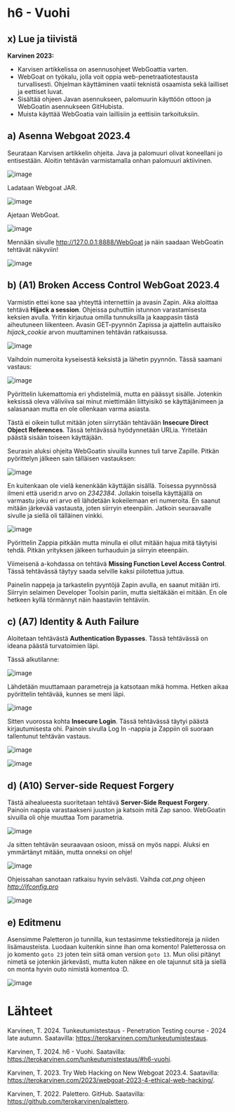# h6 - Vuohi
## x) Lue ja tiivistä
**Karvinen 2023:**
- Karvisen artikkelissa on asennusohjeet WebGoattia varten.
- WebGoat on työkalu, jolla voit oppia web-penetraatiotestausta turvallisesti. Ohjelman käyttäminen vaatii teknistä osaamista sekä lailliset ja eettiset luvat.
- Sisältää ohjeen Javan asennukseen, palomuurin käyttöön ottoon ja WebGoatin asennukseen GitHubista.
- Muista käyttää WebGoatia vain laillisiin ja eettisiin tarkoituksiin.
## a) Asenna Webgoat 2023.4

Seurataan Karvisen artikkelin ohjeita. Java ja palomuuri olivat koneellani jo entisestään. Aloitin tehtävän varmistamalla onhan palomuuri aktiivinen.

![image](https://github.com/user-attachments/assets/cdf6f414-bcdf-4aa8-8896-62fbd7342758)

Ladataan Webgoat JAR.

![image](https://github.com/user-attachments/assets/4d0143f5-c5e2-4e05-bea1-43fee1f4ba9d)

Ajetaan WebGoat.

![image](https://github.com/user-attachments/assets/fd209322-9478-4da5-b37b-bd8031449188)

Mennään sivulle http://127.0.0.1:8888/WebGoat ja näin saadaan WebGoatin tehtävät näkyviin!

![image](https://github.com/user-attachments/assets/3c6731c8-dbc5-4c04-8653-0fe6f51f2e37)


## b) (A1) Broken Access Control WebGoat 2023.4
Varmistin ettei kone saa yhteyttä internettiin ja avasin Zapin. Aika aloittaa tehtävä **Hijack a session**. Ohjeissa puhuttiin istunnon varastamisesta keksien avulla. Yritin kirjautua omilla tunnuksilla ja kaappasin tästä aiheutuneen liikenteen. Avasin GET-pyynnön Zapissa ja ajattelin auttaisiko *hijack_cookie* arvon muuttaminen tehtävän ratkaisussa. 

![image](https://github.com/user-attachments/assets/a7590292-e080-46bd-84f7-91933093a3f9)

Vaihdoin numeroita kyseisestä keksistä ja lähetin pyynnön. Tässä saamani vastaus:

![image](https://github.com/user-attachments/assets/9cda5665-28ae-4593-964f-46563820defe)

Pyörittelin lukemattomia eri yhdistelmiä, mutta en päässyt sisälle. Jotenkin keksissä oleva väliviiva sai minut miettimään liittyisikö se käyttäjänimeen ja salasanaan mutta en ole ollenkaan varma asiasta. 

Tästä ei oikein tullut mitään joten siirrytään tehtävään **Insecure Direct Object References**. Tässä tehtävässä hyödynnetään URLia. Yritetään päästä sisään toiseen käyttäjään. 

Seurasin aluksi ohjeita WebGoatin sivuilla kunnes tuli tarve Zapille. Pitkän pyörittelyn jälkeen sain tälläisen vastauksen:

![image](https://github.com/user-attachments/assets/93f239f2-e250-4264-aaba-3f162219cd34)

En kuitenkaan ole vielä kenenkään käyttäjän sisällä. Toisessa pyynnössä ilmeni että userid:n arvo on *2342384*. Jollakin toisella käyttäjällä on varmastu joku eri arvo eli lähdetään kokeilemaan eri numeroita. En saanut mitään järkevää vastausta, joten siirryin eteenpäin. Jatkoin seuraavalle sivulle ja siellä oli tälläinen vinkki.

![image](https://github.com/user-attachments/assets/5e465e9d-6c83-4aa0-acd8-dfd5942b4ad7)

Pyörittelin Zappia pitkään mutta minulla ei ollut mitään hajua mitä täytyisi tehdä. Pitkän yrityksen jälkeen turhauduin ja siirryin eteenpäin. 

Viimeisenä a-kohdassa on tehtävä **Missing Function Level Access Control**. Tässä tehtävässä täytyy saada selville kaksi piilotettua juttua. 

Painelin nappeja ja tarkastelin pyyntöjä Zapin avulla, en saanut mitään irti. Siirryin selaimen Developer Toolsin pariin, mutta sieltäkään ei mitään. En ole hetkeen kyllä törmännyt näin haastaviin tehtäviin.

## c) (A7) Identity & Auth Failure

Aloitetaan tehtävästä **Authentication Bypasses**. Tässä tehtävässä on ideana päästä turvatoimien läpi. 

Tässä alkutilanne:

![image](https://github.com/user-attachments/assets/9445aa51-13e7-4b4b-a871-cd1fbfe877ac)

Lähdetään muuttamaan parametreja ja katsotaan mikä homma. Hetken aikaa pyörittelin tehtävää, kunnes se meni läpi.

![image](https://github.com/user-attachments/assets/ef6ee319-c8b1-40d0-b917-305998f1bc1f)

Sitten vuorossa kohta **Insecure Login**. Tässä tehtävässä täytyi päästä kirjautumisesta ohi. Painoin sivulla Log In -nappia ja Zappiin oli suoraan tallentunut tehtävän vastaus.

![image](https://github.com/user-attachments/assets/5e524416-39e8-4a04-b57c-f2dac372cd77)

![image](https://github.com/user-attachments/assets/a269f467-9f70-4724-922a-e31834da892c)

## d) (A10) Server-side Request Forgery
Tästä aihealueesta suoritetaan tehtävä **Server-Side Request Forgery**. Painoin nappia varastaakseni juuston ja katsoin mitä Zap sanoo. WebGoatin sivuilla oli ohje muuttaa Tom parametria.

![image](https://github.com/user-attachments/assets/81a35200-8182-4ab2-b11f-8652e2c1d1fc)

Ja sitten tehtävän seuraavaan osioon, missä on myös nappi. Aluksi en ymmärtänyt mitään, mutta onneksi on ohje!

![image](https://github.com/user-attachments/assets/4996c074-023b-41ae-9b92-8766354f2480)

Ohjeissahan sanotaan ratkaisu hyvin selvästi. Vaihda *cat.png* ohjeen *http://ifconfig.pro*

![image](https://github.com/user-attachments/assets/4a259b23-1648-4b8a-800d-ad4f35bdaef3)

## e) Editmenu

Asensimme Paletteron jo tunnilla, kun testasimme tekstieditoreja ja niiden lisämausteista. Luodaan kuitenkin sinne ihan oma komento! Paletterossa on jo komento ``goto 23`` joten tein siitä oman version ``goto 13``. Mun olisi pitänyt nimetä se jotenkin järkevästi, mutta kuten näkee en ole tajunnut sitä ja siellä on monta hyvin outo nimistä komentoa :D. 

![image](https://github.com/user-attachments/assets/52e3225a-dbcb-4ef2-9391-e5e91b60cdde)

# Lähteet
Karvinen, T. 2024. Tunkeutumistestaus - Penetration Testing course - 2024 late autumn. Saatavilla: https://terokarvinen.com/tunkeutumistestaus.

Karvinen, T. 2024. h6 - Vuohi. Saatavilla: https://terokarvinen.com/tunkeutumistestaus/#h6-vuohi. 

Karvinen, T. 2023. Try Web Hacking on New Webgoat 2023.4. Saatavilla: https://terokarvinen.com/2023/webgoat-2023-4-ethical-web-hacking/. 

Karvinen, T. 2022. Palettero. GitHub. Saatavilla: https://github.com/terokarvinen/palettero. 
